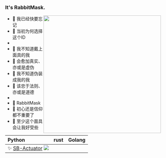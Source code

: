 ### It's RabbitMask.

<img align='right' src="https://github-readme-stats.vercel.app/api?username=rabbitmask&show_icons=true&theme=radical" width="380">

- 🐰 我已经快要忘记
- 🌈 当初为何选择这个ID
- 
- 🐰 我不知道戴上面具的我
- 👻 会愈加真实、亦或是虚伪
- 🐰 我不知道伪装成我的我
- 👻 该忠于法则、亦或是道德
- 
- 🐰 RabbitMask
- 🌈 初心还是信仰都不重要了
- 👻 至少这个面具会让我好受些


| Python                                                           |rust                                                      | Golang                                                       |
| :----------------------------------------------------------- | :----------------------------------------------------------- | :----------------------------------------------------------- |
|✨ [SB-Actuator](https://github.com/rabbitmask/SB-Actuator) ![](https://img.shields.io/github/stars/rabbitmask/SB-Actuator) |


